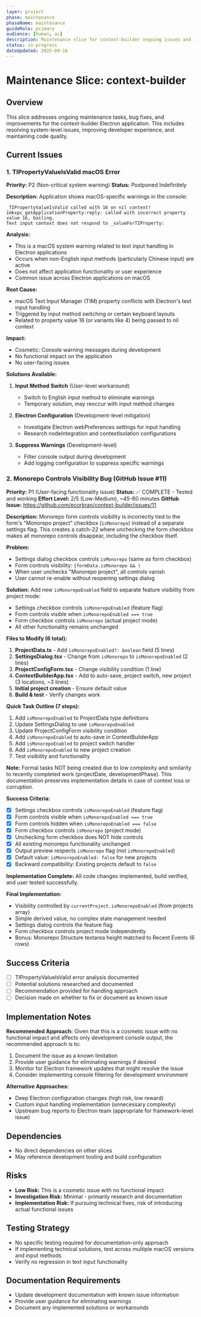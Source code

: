 ```yaml
---
layer: project
phase: maintenance
phaseName: maintenance
guideRole: primary
audience: [human, ai]
description: Maintenance slice for context-builder ongoing issues and improvements
status: in-progress
dateUpdated: 2025-09-16
---
```


# Maintenance Slice: context-builder

## Overview

This slice addresses ongoing maintenance tasks, bug fixes, and improvements for the context-builder Electron application. This includes resolving system-level issues, improving developer experience, and maintaining code quality.

## Current Issues

### 1. TIPropertyValueIsValid macOS Error

**Priority:** P2 (Non-critical system warning)
**Status:** Postponed Indefinitely

**Description:** 
Application shows macOS-specific warnings in the console:
```
_TIPropertyValueIsValid called with 16 on nil context!
imkxpc_getApplicationProperty:reply: called with incorrect property value 16, bailing.
Text input context does not respond to _valueForTIProperty:
```

**Analysis:**
- This is a macOS system warning related to text input handling in Electron applications
- Occurs when non-English input methods (particularly Chinese input) are active
- Does not affect application functionality or user experience
- Common issue across Electron applications on macOS

**Root Cause:**
- macOS Text Input Manager (TIM) property conflicts with Electron's text input handling
- Triggered by input method switching or certain keyboard layouts
- Related to property value 16 (or variants like 4) being passed to nil context

**Impact:**
- Cosmetic: Console warning messages during development
- No functional impact on the application
- No user-facing issues

**Solutions Available:**
1. **Input Method Switch** (User-level workaround)
   - Switch to English input method to eliminate warnings
   - Temporary solution, may reoccur with input method changes

2. **Electron Configuration** (Development-level mitigation)
   - Investigate Electron webPreferences settings for input handling
   - Research nodeIntegration and contextIsolation configurations

3. **Suppress Warnings** (Development-level)
   - Filter console output during development
   - Add logging configuration to suppress specific warnings

### 2. Monorepo Controls Visibility Bug (GitHub Issue #11)

**Priority:** P1 (User-facing functionality issue)
**Status:** ✅ COMPLETE - Tested and working
**Effort Level:** 2/5 (Low-Medium), ~45-60 minutes
**GitHub Issue:** https://github.com/ecorkran/context-builder/issues/11

**Description:**
Monorepo form controls visibility is incorrectly tied to the form's "Monorepo project" checkbox (`isMonorepo`) instead of a separate settings flag. This creates a catch-22 where unchecking the form checkbox makes all monorepo controls disappear, including the checkbox itself.

**Problem:**
- Settings dialog checkbox controls `isMonorepo` (same as form checkbox)
- Form controls visibility: `{formData.isMonorepo && (`
- When user unchecks "Monorepo project", all controls vanish
- User cannot re-enable without reopening settings dialog

**Solution:**
Add new `isMonorepoEnabled` field to separate feature visibility from project mode:
- Settings checkbox controls `isMonorepoEnabled` (feature flag)
- Form controls visible when `isMonorepoEnabled === true`
- Form checkbox controls `isMonorepo` (actual project mode)
- All other functionality remains unchanged

**Files to Modify (6 total):**

1. **ProjectData.ts** - Add `isMonorepoEnabled?: boolean` field (5 lines)
2. **SettingsDialog.tsx** - Change from `isMonorepo` to `isMonorepoEnabled` (2 lines)
3. **ProjectConfigForm.tsx** - Change visibility condition (1 line)
4. **ContextBuilderApp.tsx** - Add to auto-save, project switch, new project (3 locations, ~3 lines)
5. **Initial project creation** - Ensure default value
6. **Build & test** - Verify changes work

**Quick Task Outline (7 steps):**

1. Add `isMonorepoEnabled` to ProjectData type definitions
2. Update SettingsDialog to use `isMonorepoEnabled`
3. Update ProjectConfigForm visibility condition
4. Add `isMonorepoEnabled` to auto-save in ContextBuilderApp
5. Add `isMonorepoEnabled` to project switch handler
6. Add `isMonorepoEnabled` to new project creation
7. Test visibility and functionality

**Note:** Formal tasks NOT being created due to low complexity and similarity to recently completed work (projectDate, developmentPhase). This documentation preserves implementation details in case of context loss or corruption.

**Success Criteria:**

- [x] Settings checkbox controls `isMonorepoEnabled` (feature flag)
- [x] Form controls visible when `isMonorepoEnabled === true`
- [x] Form controls hidden when `isMonorepoEnabled === false`
- [x] Form checkbox controls `isMonorepo` (project mode)
- [x] Unchecking form checkbox does NOT hide controls
- [x] All existing monorepo functionality unchanged
- [x] Output preview respects `isMonorepo` flag (not `isMonorepoEnabled`)
- [x] Default value: `isMonorepoEnabled: false` for new projects
- [x] Backward compatibility: Existing projects default to `false`

**Implementation Complete:** All code changes implemented, build verified, and user tested successfully.

**Final Implementation:**
- Visibility controlled by `currentProject.isMonorepoEnabled` (from projects array)
- Simple derived value, no complex state management needed
- Settings dialog controls the feature flag
- Form checkbox controls project mode independently
- Bonus: Monorepo Structure textarea height matched to Recent Events (6 rows)

## Success Criteria

- [ ] TIPropertyValueIsValid error analysis documented
- [ ] Potential solutions researched and documented
- [ ] Recommendation provided for handling approach
- [ ] Decision made on whether to fix or document as known issue

## Implementation Notes

**Recommended Approach:**
Given that this is a cosmetic issue with no functional impact and affects only development console output, the recommended approach is to:

1. Document the issue as a known limitation
2. Provide user guidance for eliminating warnings if desired
3. Monitor for Electron framework updates that might resolve the issue
4. Consider implementing console filtering for development environment

**Alternative Approaches:**
- Deep Electron configuration changes (high risk, low reward)
- Custom input handling implementation (unnecessary complexity)
- Upstream bug reports to Electron team (appropriate for framework-level issue)

## Dependencies

- No direct dependencies on other slices
- May reference development tooling and build configuration

## Risks

- **Low Risk:** This is a cosmetic issue with no functional impact
- **Investigation Risk:** Minimal - primarily research and documentation
- **Implementation Risk:** If pursuing technical fixes, risk of introducing actual functional issues

## Testing Strategy

- No specific testing required for documentation-only approach
- If implementing technical solutions, test across multiple macOS versions and input methods
- Verify no regression in text input functionality

## Documentation Requirements

- Update development documentation with known issue information
- Provide user guidance for eliminating warnings
- Document any implemented solutions or workarounds
